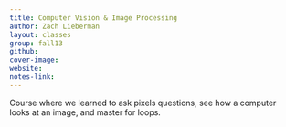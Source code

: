 ```yaml
---
title: Computer Vision & Image Processing
author: Zach Lieberman
layout: classes
group: fall13
github:
cover-image:
website:
notes-link:
---
```

Course where we learned to ask pixels questions, see how a computer looks at an image, and master for loops.

